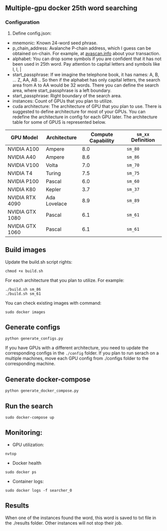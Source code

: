 ## Multiple-gpu docker 25th word searching
### Configuration
1. Define config.json:
* mnemonic: Known 24-word seed phrase.
* p_chain_address: Avalanche P-chain address, which I guess can be obtained on-chain. For example, at [avascan.info](https://avascan.info/blockchain/p/home) about your transaction.
* alphabet: You can drop some symbols if you are confident that it has not been used in 25th word. Pay attention to capital letters and symbols like I, l, |
* start_passphrase: If we imagine the telephone book, it has names: A, B, ... Z, AA, AB .. So then if the alphabet has only capital letters, the search area from A to AA would be 32 words. There you can define the search area, where start_passphrase is a left boundary.
* start_passphrase: Right boundary of the search area.
* instances: Count of GPUs that you plan to utilize.
* cuda architecture: The architecture of GPU that you plan to use. There is suggested to define architecture for most of your GPUs. You can redefine the architecture in config for each GPU later. The architecture table for some of GPUS is represented below.
  
| GPU Model            | Architecture | Compute Capability | `sm_xx` Definition |
|----------------------|--------------|--------------------|--------------------|
| NVIDIA A100          | Ampere       | 8.0                | `sm_80`            |
| NVIDIA A40           | Ampere       | 8.6                | `sm_86`            |
| NVIDIA V100          | Volta        | 7.0                | `sm_70`            |
| NVIDIA T4            | Turing       | 7.5                | `sm_75`            |
| NVIDIA P100          | Pascal       | 6.0                | `sm_60`            |
| NVIDIA K80           | Kepler       | 3.7                | `sm_37`            |
| NVIDIA RTX 4090      | Ada Lovelace | 8.9                | `sm_89`            |
| NVIDIA GTX 1080      | Pascal       | 6.1                | `sm_61`            |
| NVIDIA GTX 1060      | Pascal       | 6.1                | `sm_61`            |
    
## Build images
Update the build.sh script rights:
```
chmod +x build.sh
```
For each architecture that you plan to utilize. For example:
```
./build.sh sm_86
./build.sh sm_61
```
You can check existing images with command:
```
sudo docker images
```

## Generate configs
```
python generate_configs.py
```
If you have GPUs with a different architecture, you need to update the corresponding configs in the `./config` folder.
If you plan to run serach on a multiple machines, move each GPU config from ./configs folder to the corresponding machine.

## Generate docker-compose
```
python generate_docker_compose.py
```

## Run the search
```
sudo docker-compose up
```

## Monitoring:
* GPU utilization:
```
nvtop
```
* Docker health
```
sudo docker ps
```
* Container logs:
```
sudo docker logs -f searcher_0
```

## Results
When one of the instances found the word, this word is saved to txt file in the ./results folder. Other instances will not stop their job.